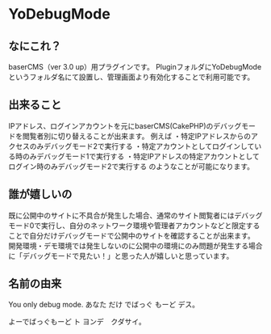 # YoDebugMode

## なにこれ？
baserCMS（ver 3.0 up）用プラグインです。
PluginフォルダにYoDebugModeというフォルダ名にて設置し、管理画面より有効化することで利用可能です。

## 出来ること
IPアドレス、ログインアカウントを元にbaserCMS(CakePHP)のデバッグモードを閲覧者別に切り替えることが出来ます。
例えば
・特定IPアドレスからのアクセスのみデバッグモード2で実行する
・特定アカウントとしてログインしている時のみデバッグモード1で実行する
・特定IPアドレスの特定アカウントとしてログイン時のみデバッグモード2で実行する
のようなことが可能になります。

## 誰が嬉しいの
既に公開中のサイトに不具合が発生した場合、通常のサイト閲覧者にはデバッグモード0で実行し、自分のネットワーク環境や管理者アカウントなどと限定することで自分だけデバッグモードで公開中のサイトを確認することが出来ます。
開発環境・デモ環境では発生しないのに公開中の環境にのみ問題が発生する場合に「デバッグモードで見たい！」と思った人が嬉しいと思っています。

## 名前の由来
You only debug mode.
あなた だけ でばっぐ もーど
デス。

よーでばっぐもーど ト ヨンデ　クダサイ。
